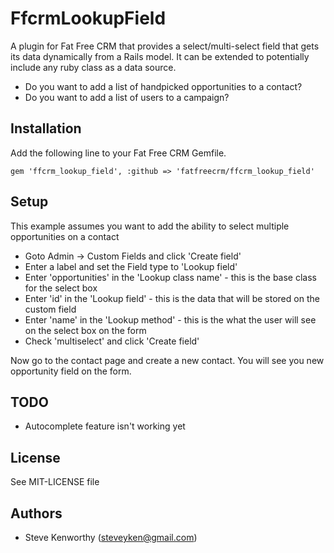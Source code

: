 # FfcrmLookupField

A plugin for Fat Free CRM that provides a select/multi-select field that gets its data dynamically from a Rails model. It can be extended to potentially include any ruby class as a data source.

* Do you want to add a list of handpicked opportunities to a contact?
* Do you want to add a list of users to a campaign?

## Installation

Add the following line to your Fat Free CRM Gemfile.

```gem 'ffcrm_lookup_field', :github => 'fatfreecrm/ffcrm_lookup_field'```

## Setup

This example assumes you want to add the ability to select multiple opportunities on a contact

* Goto Admin -> Custom Fields and click 'Create field'
* Enter a label and set the Field type to 'Lookup field'
* Enter 'opportunities' in the 'Lookup class name' - this is the base class for the select box
* Enter 'id' in the 'Lookup field' - this is the data that will be stored on the custom field
* Enter 'name' in the 'Lookup method' - this is the what the user will see on the select box on the form
* Check 'multiselect' and click 'Create field'

Now go to the contact page and create a new contact. You will see you new opportunity field on the form.

## TODO

* Autocomplete feature isn't working yet

## License

See MIT-LICENSE file

## Authors

* Steve Kenworthy (steveyken@gmail.com)
